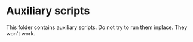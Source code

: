 # Auxiliary scripts

This folder contains auxiliary scripts. Do not try to run them inplace. They won't work.

